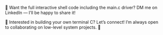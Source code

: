 💬 Want the full interactive shell code including the main.c driver? DM me on LinkedIn — I’ll be happy to share it!

🧠 Interested in building your own terminal C? Let’s connect! I’m always open to collaborating on low-level system projects. 🚀
